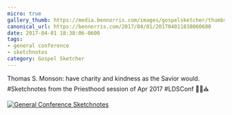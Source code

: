 ```yaml
---
micro: true
gallery_thumb: https://media.bennorris.com/images/gospelsketcher/thumbs/apr-17-3-monson.jpg
canonical_url: https://bennorris.com/2017/04/01/201704011838060600
date: 2017-04-01 18:38:06-0600
tags:
- general conference
- sketchnotes
category: Gospel Sketcher
---
```


Thomas S. Monson: have charity and kindness as the Savior would. #Sketchnotes from the Priesthood session of Apr 2017 #LDSConf ✍🏼⛪️

[![General Conference Sketchnotes](https://media.bennorris.com/images/gospelsketcher/general-conference/apr-2017/apr-17-3-monson.jpg)](https://media.bennorris.com/images/gospelsketcher/general-conference/apr-2017/apr-17-3-monson.jpg)
